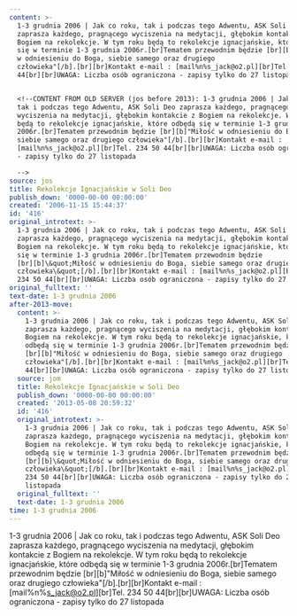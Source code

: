 ```yaml
---
content: >-
  1-3 grudnia 2006 | Jak co roku, tak i podczas tego Adwentu, ASK Soli Deo
  zaprasza każdego, pragnącego wyciszenia na medytacji, głębokim kontakcie z
  Bogiem na rekolekcje. W tym roku będą to rekolekcje ignacjańskie, które odbędą
  się w terminie 1-3 grudnia 2006r.[br]Tematem przewodnim będzie [br][b]"Miłość
  w odniesieniu do Boga, siebie samego oraz drugiego
  człowieka"[/b].[br][br]Kontakt e-mail : [mail%n%s_jack@o2.pl][br]Tel. 234 50
  44[br][br]UWAGA: Liczba osób ograniczona - zapisy tylko do 27 listopada


  <!--CONTENT FROM OLD SERVER (jos before 2013): 1-3 grudnia 2006 | Jak co roku,
  tak i podczas tego Adwentu, ASK Soli Deo zaprasza każdego, pragnącego
  wyciszenia na medytacji, głębokim kontakcie z Bogiem na rekolekcje. W tym roku
  będą to rekolekcje ignacjańskie, które odbędą się w terminie 1-3 grudnia
  2006r.[br]Tematem przewodnim będzie [br][b]"Miłość w odniesieniu do Boga,
  siebie samego oraz drugiego człowieka"[/b].[br][br]Kontakt e-mail :
  [mail%n%s_jack@o2.pl][br]Tel. 234 50 44[br][br]UWAGA: Liczba osób ograniczona
  - zapisy tylko do 27 listopada

  -->
source: jos
title: Rekolekcje Ignacjańskie w Soli Deo
publish_down: '0000-00-00 00:00:00'
created: '2006-11-15 15:44:37'
id: '416'
original_introtext: >-
  1-3 grudnia 2006 | Jak co roku, tak i podczas tego Adwentu, ASK Soli Deo
  zaprasza każdego, pragnącego wyciszenia na medytacji, głębokim kontakcie z
  Bogiem na rekolekcje. W tym roku będą to rekolekcje ignacjańskie, które odbędą
  się w terminie 1-3 grudnia 2006r.[br]Tematem przewodnim będzie
  [br][b]\&quot;Miłość w odniesieniu do Boga, siebie samego oraz drugiego
  człowieka\&quot;[/b].[br][br]Kontakt e-mail : [mail%n%s_jack@o2.pl][br]Tel.
  234 50 44[br][br]UWAGA: Liczba osób ograniczona - zapisy tylko do 27 listopada
original_fulltext: ''
text-date: 1-3 grudnia 2006
after-2013-move:
  content: >-
    1-3 grudnia 2006 | Jak co roku, tak i podczas tego Adwentu, ASK Soli Deo
    zaprasza każdego, pragnącego wyciszenia na medytacji, głębokim kontakcie z
    Bogiem na rekolekcje. W tym roku będą to rekolekcje ignacjańskie, które
    odbędą się w terminie 1-3 grudnia 2006r.[br]Tematem przewodnim będzie
    [br][b]"Miłość w odniesieniu do Boga, siebie samego oraz drugiego
    człowieka"[/b].[br][br]Kontakt e-mail : [mail%n%s_jack@o2.pl][br]Tel. 234 50
    44[br][br]UWAGA: Liczba osób ograniczona - zapisy tylko do 27 listopada
  source: jom
  title: Rekolekcje Ignacjańskie w Soli Deo
  publish_down: '0000-00-00 00:00:00'
  created: '2013-05-08 20:59:32'
  id: '416'
  original_introtext: >-
    1-3 grudnia 2006 | Jak co roku, tak i podczas tego Adwentu, ASK Soli Deo
    zaprasza każdego, pragnącego wyciszenia na medytacji, głębokim kontakcie z
    Bogiem na rekolekcje. W tym roku będą to rekolekcje ignacjańskie, które
    odbędą się w terminie 1-3 grudnia 2006r.[br]Tematem przewodnim będzie
    [br][b]\&quot;Miłość w odniesieniu do Boga, siebie samego oraz drugiego
    człowieka\&quot;[/b].[br][br]Kontakt e-mail : [mail%n%s_jack@o2.pl][br]Tel.
    234 50 44[br][br]UWAGA: Liczba osób ograniczona - zapisy tylko do 27
    listopada
  original_fulltext: ''
  text-date: 1-3 grudnia 2006
time: 1-3 grudnia 2006
---
```

1-3 grudnia 2006 | Jak co roku, tak i podczas tego Adwentu, ASK Soli Deo zaprasza każdego, pragnącego wyciszenia na medytacji, głębokim kontakcie z Bogiem na rekolekcje. W tym roku będą to rekolekcje ignacjańskie, które odbędą się w terminie 1-3 grudnia 2006r.[br]Tematem przewodnim będzie [br][b]"Miłość w odniesieniu do Boga, siebie samego oraz drugiego człowieka"[/b].[br][br]Kontakt e-mail : [mail%n%s_jack@o2.pl][br]Tel. 234 50 44[br][br]UWAGA: Liczba osób ograniczona - zapisy tylko do 27 listopada

<!--CONTENT FROM OLD SERVER (jos before 2013): 1-3 grudnia 2006 | Jak co roku, tak i podczas tego Adwentu, ASK Soli Deo zaprasza każdego, pragnącego wyciszenia na medytacji, głębokim kontakcie z Bogiem na rekolekcje. W tym roku będą to rekolekcje ignacjańskie, które odbędą się w terminie 1-3 grudnia 2006r.[br]Tematem przewodnim będzie [br][b]"Miłość w odniesieniu do Boga, siebie samego oraz drugiego człowieka"[/b].[br][br]Kontakt e-mail : [mail%n%s_jack@o2.pl][br]Tel. 234 50 44[br][br]UWAGA: Liczba osób ograniczona - zapisy tylko do 27 listopada
-->

<!--{{json:{"created_date":"2006-11-15 15:44:37","publish_down":"0000-00-00 00:00:00","id":"416"}}}-->